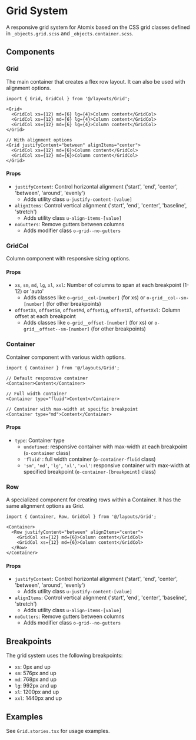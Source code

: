 # Grid System

A responsive grid system for Atomix based on the CSS grid classes defined in `_objects.grid.scss` and `_objects.container.scss`.

## Components

### Grid

The main container that creates a flex row layout. It can also be used with alignment options.

```tsx
import { Grid, GridCol } from '@/layouts/Grid';

<Grid>
  <GridCol xs={12} md={6} lg={4}>Column content</GridCol>
  <GridCol xs={12} md={6} lg={4}>Column content</GridCol>
  <GridCol xs={12} md={6} lg={4}>Column content</GridCol>
</Grid>

// With alignment options
<Grid justifyContent="between" alignItems="center">
  <GridCol xs={12} md={6}>Column content</GridCol>
  <GridCol xs={12} md={6}>Column content</GridCol>
</Grid>
```

#### Props

- `justifyContent`: Control horizontal alignment ('start', 'end', 'center', 'between', 'around', 'evenly')
  - Adds utility class `u-justify-content-[value]`
- `alignItems`: Control vertical alignment ('start', 'end', 'center', 'baseline', 'stretch')
  - Adds utility class `u-align-items-[value]`
- `noGutters`: Remove gutters between columns
  - Adds modifier class `o-grid--no-gutters`

### GridCol

Column component with responsive sizing options.

#### Props

- `xs`, `sm`, `md`, `lg`, `xl`, `xxl`: Number of columns to span at each breakpoint (1-12) or 'auto'
  - Adds classes like `o-grid__col-[number]` (for xs) or `o-grid__col--sm-[number]` (for other breakpoints)
- `offsetXs`, `offsetSm`, `offsetMd`, `offsetLg`, `offsetXl`, `offsetXxl`: Column offset at each breakpoint
  - Adds classes like `o-grid__offset-[number]` (for xs) or `o-grid__offset--sm-[number]` (for other breakpoints)

### Container

Container component with various width options.

```tsx
import { Container } from '@/layouts/Grid';

// Default responsive container
<Container>Content</Container>

// Full width container
<Container type="fluid">Content</Container>

// Container with max-width at specific breakpoint
<Container type="md">Content</Container>
```

#### Props

- `type`: Container type
  - `undefined`: responsive container with max-width at each breakpoint (`o-container` class)
  - `'fluid'`: full width container (`o-container-fluid` class)
  - `'sm'`, `'md'`, `'lg'`, `'xl'`, `'xxl'`: responsive container with max-width at specified breakpoint (`o-container-[breakpoint]` class)

### Row

A specialized component for creating rows within a Container. It has the same alignment options as Grid.

```tsx
import { Container, Row, GridCol } from '@/layouts/Grid';

<Container>
  <Row justifyContent="between" alignItems="center">
    <GridCol xs={12} md={6}>Column content</GridCol>
    <GridCol xs={12} md={6}>Column content</GridCol>
  </Row>
</Container>
```

#### Props

- `justifyContent`: Control horizontal alignment ('start', 'end', 'center', 'between', 'around', 'evenly')
  - Adds utility class `u-justify-content-[value]`
- `alignItems`: Control vertical alignment ('start', 'end', 'center', 'baseline', 'stretch')
  - Adds utility class `u-align-items-[value]`
- `noGutters`: Remove gutters between columns
  - Adds modifier class `o-grid--no-gutters`

## Breakpoints

The grid system uses the following breakpoints:

- `xs`: 0px and up
- `sm`: 576px and up
- `md`: 768px and up
- `lg`: 992px and up
- `xl`: 1200px and up
- `xxl`: 1440px and up

## Examples

See `Grid.stories.tsx` for usage examples.

